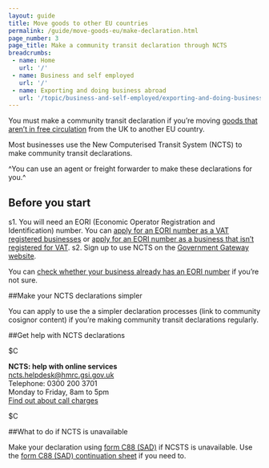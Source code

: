 ```yaml
---
layout: guide
title: Move goods to other EU countries
permalink: /guide/move-goods-eu/make-declaration.html
page_number: 3
page_title: Make a community transit declaration through NCTS
breadcrumbs:
 - name: Home
   url: '/'
 - name: Business and self employed
   url: '/'
 - name: Exporting and doing business abroad
   url: '/topic/business-and-self-employed/exporting-and-doing-business-abroad.html'   
---
```


You must make a community transit declaration if you’re moving [goods that aren’t in free circulation](/guide/move-goods-eu/when-to-make-declaration.html) from the UK to another EU country.

Most businesses use the New Computerised Transit System (NCTS) to make community transit declarations.

^You can use an agent or freight forwarder to make these declarations for you.^

## Before you start

s1. You will need an EORI (Economic Operator Registration and Identification) number. You can [apply for an EORI number as a VAT registered businesses](https://online.hmrc.gov.uk/shortforms/form/EORIVAT) or [apply for an EORI number as a business that isn’t registered for VAT](https://online.hmrc.gov.uk/shortforms/form/EORINonVATExport).
s2. Sign up to use NCTS on the [Government Gateway website](http://www.gateway.gov.uk/).

You can [check whether your business already has an EORI number](http://ec.europa.eu/taxation_customs/dds2/eos/eori_validation.jsp?Lang=en) if you’re not sure.

##Make your NCTS declarations simpler

You can apply to use the a simpler declaration processes (link to community cosignor content) if you’re making community transit declarations regularly.

##Get help with NCTS declarations

$C 


**NCTS: help with online services**     
<ncts.helpdesk@hmrc.gsi.gov.uk>     
Telephone: 0300 200 3701   
Monday to Friday, 8am to 5pm     
[Find out about call charges](/call-charges)     


$C  



##What to do if NCTS is unavailable

Make your declaration using [form C88 (SAD)](https://www.gov.uk/government/uploads/system/uploads/attachment_data/file/374245/c88_1-8_.pdf) if NCSTS is unavailable. Use the [form C88 (SAD) continuation sheet](https://www.gov.uk/government/uploads/system/uploads/attachment_data/file/374246/c88_1-8_-cont.pdf) if you need to.
